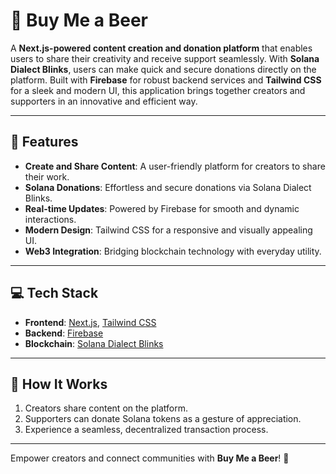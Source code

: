 # 🍻 Buy Me a Beer  

A **Next.js-powered content creation and donation platform** that enables users to share their creativity and receive support seamlessly. With **Solana Dialect Blinks**, users can make quick and secure donations directly on the platform. Built with **Firebase** for robust backend services and **Tailwind CSS** for a sleek and modern UI, this application brings together creators and supporters in an innovative and efficient way.  

---

## 🚀 Features  
- **Create and Share Content**: A user-friendly platform for creators to share their work.  
- **Solana Donations**: Effortless and secure donations via Solana Dialect Blinks.  
- **Real-time Updates**: Powered by Firebase for smooth and dynamic interactions.  
- **Modern Design**: Tailwind CSS for a responsive and visually appealing UI.  
- **Web3 Integration**: Bridging blockchain technology with everyday utility.  

---

## 💻 Tech Stack  
- **Frontend**: [Next.js](https://nextjs.org/), [Tailwind CSS](https://tailwindcss.com/)  
- **Backend**: [Firebase](https://firebase.google.com/)  
- **Blockchain**: [Solana Dialect Blinks](https://dialect.to/)  

---

## 🌟 How It Works  
1. Creators share content on the platform.  
2. Supporters can donate Solana tokens as a gesture of appreciation.  
3. Experience a seamless, decentralized transaction process.  

---

Empower creators and connect communities with **Buy Me a Beer**! 🍺  
